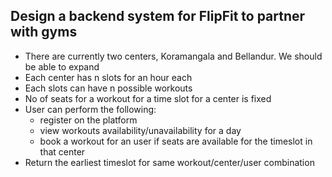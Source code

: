 ## Design a backend system for FlipFit to partner with gyms
- There are currently two centers, Koramangala and Bellandur. We should be able to expand
- Each center has n slots for an hour each
- Each slots can have n possible workouts
- No of seats for a workout for a time slot for a center is fixed
- User can perform the following:
    - register on the platform
    - view workouts availability/unavailability for a day
    - book a workout for an user if seats are available for the timeslot in that center
- Return the earliest timeslot for same workout/center/user combination